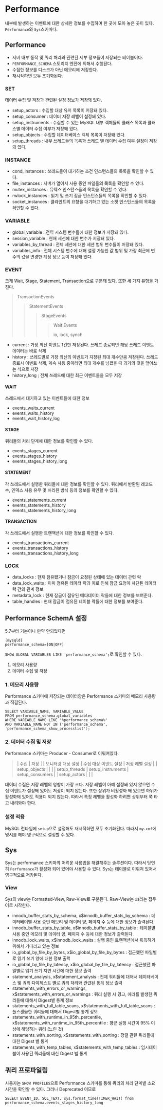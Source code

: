 # Performance

내부에 발생하는 이벤트에 대한 상세한 정보를 수집하여 한 곳에 모아 놓은 곳이 있다. `Performance`와 `Sys`스키마다.

##  Performance
 
- 서버 내부 동작 및 쿼리 처리와 관련된 세부 정보들이 저장되는 테이블이다.
- `PERFORMANCE_SCHEMA` 스토리지 엔진에 의해서 수행된다.
- 수집한 정보를 디스크가 아닌 메모리에 저장한다.
- 재시작하면 모두 초기화된다.

### SET
데이터 수집 및 저장과 관련된 설정 정보가 저장돼 있다.

- setup_actors      : 수집할 대상 유저 목록이 저장돼 있다.
- setup_consumer    : 데이터 저장 레벨이 설정돼 있다.
- setup_instruments : 수집할 수 있는 MySQL 내부 객체들의 클래스 목록과 클래스별 데이터 수집 여부가 저장돼 있다.
- setup_objects     : 수집할 데이터베이스 객체 목록이 저장돼 있다.
- setup_threads     : 내부 쓰레드들의 목록과 쓰레드 별 데이터 수집 여부 설정이 저장돼 있다.

### INSTANCE

- cond_instances    : 쓰레드들이 대기하는 조건 인스턴스들의 목록을 확인할 수 있다.
- file_instances    : 서버가 열어서 사용 중인 파일들의 목록을 확인할 수 있다.
- mutex_instances   : 뮤텍스 인스턴스들의 목록을 확인할 수 있다.
- rwlock_instances  : 읽기 및 쓰기 잠금 인스턴스들의 목록을 확인할 수 있다.
- socket_instances  : 클라인트의 요청을 대기하고 있는 소켓 인스턴스들의 목록을 확인할 수 있다.

### VARIABLE

- global_variable     : 전역 시스템 변수들에 대한 정보가 저장돼 있다.
- session_variable    : 현재 세션에 대한 변수가 저장돼 있다.
- variables_by_thread : 전체 세션에 대한 세션 범위 변수들이 저장돼 있다.
- variables_info      : 전체 시스템 변수에 대해 설정 가능한 값 범위 및 가장 최근에 변수의 값을 변경한 계정 정보 등이 저장돼 있다. 

### EVENT
크게 Wait, Stage, Statement, Transaction으로 구분돼 있다. 또한 세 가지 유형을 가진다.
> TransactionEvents
> > StatementEvents
> > > StageEvents
> > > > Wait Events
> > > >
> > > > io, lock, synch
> 

- current : 가장 최신 이벤트 1건만 저장된다. 쓰레드 종료되면 해당 쓰레드 이벤트 데이터는 바로 삭제
- history : 쓰레드별로 가장 최신의 이벤트가 지정된 최대 개수만큼 저장된다. 쓰레드 종료시 이벤트 삭제, 계속 사용 중이라면 최대 개수를 넘겼을 때 과거의 것을 덮어쓰는 식으로 저장
- history_long ; 전체 쓰레드에 대한 최근 이벤트들을 모두 저장


#### WAIT
쓰레드에서 대기하고 있는 이벤트들에 대한 정보 
- events_waits_current
- events_waits_history
- events_wait_history_log

#### STAGE
쿼리들의 처리 단계에 대한 정보를 확인할 수 있다.
- events_stages_current
- events_stages_history
- events_stages_history_long

#### STATEMENT
각 쓰레드에서 실행한 쿼리들에 대한 정보를 확인할 수 있다. 쿼리에서 반환된 레코드 수, 인덱스 사용 유무 및 처리된 방식 등의 정보를 확인할 수 있다.
- events_statements_current
- events_statements_history
- events_statements_history_long

#### TRANSACTION 
각 쓰레드에서 실행한 트랜잭션에 대한 정보를 확인할 수 있다.
- events_transactions_current
- events_transactions_history
- events_transactions_history_long


### LOCK
- data_locks : 현재 점유됐거나 잠금이 요청된 상태에 있는 데이터 관련 락
- data_lock_waits : 이미 점유된 데이터 락과 이로 인해 잠금 요청이 차단된 데이터 락 간의 관계 정보
- metadata_lock : 현재 잠금이 점유된 메타데이터 락들에 대한 정보를 보여준다.
- table_handles : 현재 잠금이 점유된 테이블 락들에 대한 정보를 보여준다.


## Performance SchemA 설정
5.7부터 기본이나 만약 안되있다면 

```editorconfig
[mysqld]
performance_schema=[ON|OFF]
```
`SHOW GLOBAL VARIABLES LIKE 'performance_schema';`로 확인할 수 있다.
1. 메모리 사용량
2. 데이터 수집 및 저장

### 1. 메모리 사용량
Performance 스키마에 저장되는 데이터양은 Performance 스키마의 메모리 사용량과 직결된다. 
```mysql
SELECT VARIABLE_NAME, VARIABLE_VALUE 
FROM performance_schema.global_variables
WHERE VARIABLE_NAME LIKE '%performance_schema%'
AND VARIABLE_NAME NOT IN ('performance_schema', 'performance_schema_show_processlist');
```

### 2. 데이터 수집 및 저장
Performance 스키마는 Producer - Consumer로 이뤄져있다. 

> |                     수집                    |       저장          |
> |   모니터링 대상 설정  |  수집 대상 이벤트 설정  |    저장 레벨 설정    |
> |   setup_objects     |                       |                     | 
> |   setup_threads     |  setup_instruments    |    setup_consumers  | 
> |   setup_actors      |                       |                     | 

데이터 수집은 저장 레벨의 영향이 가장 크다. 저장 레벨이 아예 설정돼 있지 않으면 수집 이벤트가 설정돼 있어도 저장이 되지 않는다.
또한 상위가 비활성화 돼 있으면 하위가 활성화돼 있어도 적용디 되지 않는다. 따라서 특정 레벨을 활성화 하려면 상위부터 쭉 타고 내려와야 한다.

### 설정 적용
MySQL 런타임에 `setup`으로 설정해도 재시작하면 모두 초기화된다. 따라서 `my.cnf`에 명시를 해야 영구적으로 설정할 수 있다.


## Sys
Sys는 performance 스키마의 어려운 사용법을 해결해주는 솔루션이다. 따라서 당연히 `Performance`가 활성화 되어 있어야 사용할 수 있다.
Sys는 테이블로 이뤄져 있어서 영구적으로 저장된다.

### View
Sys의 view는 Formatted-View, Raw-View로 구분된다. Raw-View는 `x$`라는 접두어로 시작한다.

- innodb_buffer_stats_by_schema, x$innodb_buffer_stats_by_schema : 데이터베이별 사용 중인 메모리 및 데이터 양, 페이지 수 등에 대한 정보가 출력된다.
- innodb_buffer_stats_by_table, x$innodb_buffer_stats_by_table : 테이블별 사용 중인 메모리 및 데이터 양, 페이지 수 등에 대한 정보가 출력된다.
- innodb_lock_waits, x$innodb_lock_waits : 실행 중인 트랜잭션에서 획득하기 위해서 기다리고 있는 정보
- io_global_by_file_by_bytes, x$io_global_by_file_by_bytes : 접근했던 파일별로 읽기 쓰기 양에 대한 정보 출력
- io_global_by_file_by_latency, x$io_global_by_file_by_latency : 접근했던 파일별로 읽기 쓰기 지연 시간에 대한 정보 출력
- statement_analysis, x$statement_analysis : 전체 쿼리들에 대해서 데이터베이스 및 쿼리 다이제스트 별로 쿼리 처리와 관련된 통계 정보 출력 
- statements_with_errors_or_warnings, x$statements_with_errors_or_warnings : 쿼리 실행 시 경고, 에러를 발생한 쿼리들에 대해서 Digest별 통계 정보
- statements_with_full_table_scans, x$statements_with_full_table_scans : 풀스캔을한 쿼리들에 대해서 Digest별 통계 정보
- statements_with_runtime_in_95th_percentile, x$statements_with_runtime_in_95th_percentile :  평균 실행 시간이 95% 이상에 해당하는 쿼리 (느린 것)
- statements_with_sorting, x$statements_with_sorting : 정렬 관련 쿼리들에 대한 Digest 별 통계
- statements_with_temp_tables, x$statements_with_temp_tables : 임시테이블이 사용된 쿼리들에 대한 Digest 별 통계



## 쿼리 프로파일링
사용자는 `SHOW PROFILES`으로 Performance 스키마를 통해 쿼리의 처리 단계별 소요 시간을 확인할 수 있다. 그러나 Deprecated 이므로

```mysql
SELECT EVENT_ID, SQL_TEXT, sys.format_time(TIMER_WAIT) from performance_schema.events_stages_history_long
```
